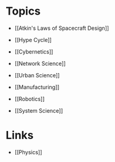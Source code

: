 

# Topics
* [[Atkin's Laws of Spacecraft Design]] 

* [[Hype Cycle]]

* [[Cybernetics]]
* [[Network Science]]
* [[Urban Science]]
* [[Manufacturing]]
* [[Robotics]]
* [[System Science]]

# Links
* [[Physics]]